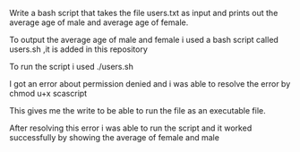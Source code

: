 Write a bash script that takes the file users.txt as input and prints out the average age of male and average age of female.

To output the average age of male and female i used a bash script called users.sh ,it is added in this repository

To run the script i used 
./users.sh

I got an error about permission denied and i was able to resolve the error by
chmod u+x scascript

This gives me the write to be able to run the file as an executable file.

After resolving this error i was able to run the script and it worked successfully by showing the average of female and male
